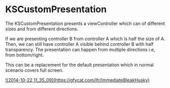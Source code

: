 # KSCustomPresentation

The KSCustomPresentation presents a viewController which can of different sizes and from different directions.

If we are presenting controller B from controller A which is half the size of A. Then, we can still have controller A
visible behind controller B with half transparency.
The presentation can happen from multiple directions i.e, from bottom/right.

This can be a replacement for the default presentation which in normal scenario covers full screen.

<a href="https://gfycat.com/ifr/ImmediateBleakHusky">
![2014-10-22 11_35_09](https://gfycat.com/ifr/ImmediateBleakHusky)
</a>

